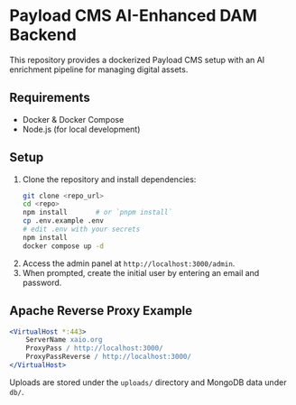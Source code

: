 # Payload CMS AI-Enhanced DAM Backend

This repository provides a dockerized Payload CMS setup with an AI enrichment pipeline for managing digital assets.

## Requirements
- Docker & Docker Compose
- Node.js (for local development)

## Setup
1. Clone the repository and install dependencies:
   ```bash
   git clone <repo_url>
   cd <repo>
   npm install       # or `pnpm install`
   cp .env.example .env
   # edit .env with your secrets
   npm install
   docker compose up -d
   ```
2. Access the admin panel at `http://localhost:3000/admin`.
3. When prompted, create the initial user by entering an email and password.

## Apache Reverse Proxy Example
```apache
<VirtualHost *:443>
    ServerName xaio.org
    ProxyPass / http://localhost:3000/
    ProxyPassReverse / http://localhost:3000/
</VirtualHost>
```

Uploads are stored under the `uploads/` directory and MongoDB data under `db/`.
